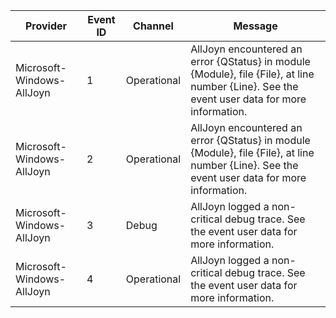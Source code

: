 Provider                   |  Event ID  |  Channel      |  Message
---------------------------|------------|---------------|----------------------------------------------------------------------------------------------------------------------------------------------
Microsoft-Windows-AllJoyn  |  1         |  Operational  |  AllJoyn encountered an error {QStatus} in module {Module}, file {File}, at line number {Line}. See the event user data for more information.
Microsoft-Windows-AllJoyn  |  2         |  Operational  |  AllJoyn encountered an error {QStatus} in module {Module}, file {File}, at line number {Line}. See the event user data for more information.
Microsoft-Windows-AllJoyn  |  3         |  Debug        |  AllJoyn logged a non-critical debug trace. See the event user data for more information.
Microsoft-Windows-AllJoyn  |  4         |  Operational  |  AllJoyn logged a non-critical debug trace. See the event user data for more information.